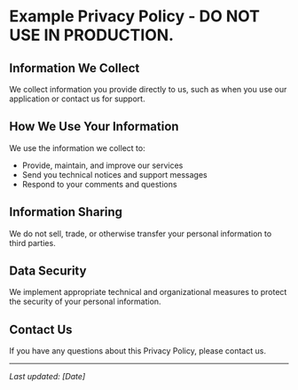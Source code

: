 # Example Privacy Policy - DO NOT USE IN PRODUCTION.

## Information We Collect

We collect information you provide directly to us, such as when you use our application or contact us for support.

## How We Use Your Information

We use the information we collect to:
- Provide, maintain, and improve our services
- Send you technical notices and support messages
- Respond to your comments and questions

## Information Sharing

We do not sell, trade, or otherwise transfer your personal information to third parties.

## Data Security

We implement appropriate technical and organizational measures to protect the security of your personal information.

## Contact Us

If you have any questions about this Privacy Policy, please contact us.

---

*Last updated: [Date]*